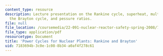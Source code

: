 ```yaml
---
content_type: resource
description: Lecture presentation on the Rankine cycle, superheat, multi-fluid cycles,
  the Brayton cycle, and pessure ratios.
file: null
file_location: /coursemedia/22-091-nuclear-reactor-safety-spring-2008/7183694b3c0e1c088b34a0af4f278c61_MIT22_091S08_lec08.pdf
file_type: application/pdf
resourcetype: Document
title: 'Power Cycles for Nuclear Plants: Rankine and Brayton'
uid: 7183694b-3c0e-1c08-8b34-a0af4f278c61
---
```

